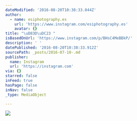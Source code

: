 ```yaml
---
dateModified: '2016-08-20T10:38:33.044Z'
author:
  - name: esiphotography.es
    url: 'https://www.instagram.com/esiphotography.es'
    avatar: {}
title: "\uD83D\uDC23 "
isBasedOnUrl: 'https://www.instagram.com/p/BHsC4MeBBkP/'
description: ' '
datePublished: '2016-08-20T10:38:33.912Z'
sourcePath: _posts/2016-07-10-.md
publisher:
  name: Instagram
  url: 'https://instagram.com'
via: {}
starred: false
inFeed: true
hasPage: false
inNav: false
_type: MediaObject

---
```

![](https://imgflo.herokuapp.com/graph/vahj1ThiexotieMo/d5093511d0d81a308439672717951e59/noop.jpg?input=https%3A%2F%2Fscontent.cdninstagram.com%2Ft51.2885-15%2Fs640x640%2Fsh0.08%2Fe35%2F13658768_155185974891101_1366179716_n.jpg%3Fig_cache_key%3DMTI5MTQxOTg1MDkyMDY5NjA3OQ%253D%253D.2)